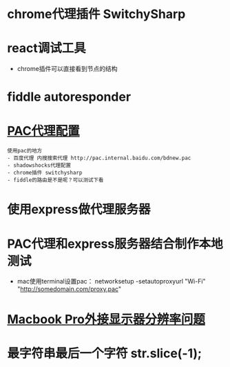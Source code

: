 
# chrome代理插件 SwitchySharp

# react调试工具
* chrome插件可以直接看到节点的结构

# fiddle autoresponder

# [PAC代理配置](http://blog.csdn.net/xundh/article/details/48193369)
    使用pac的地方
    - 百度代理 内搜搜索代理 http://pac.internal.baidu.com/bdnew.pac
    - shadowshocks代理配置
    - chrome插件 switchysharp
    - fiddle的路由是不是呢？可以测试下看

# 使用express做代理服务器

# PAC代理和express服务器结合制作本地测试
* mac使用terminal设置pac： networksetup -setautoproxyurl "Wi-Fi" "http://somedomain.com/proxy.pac"

# [Macbook Pro外接显示器分辨率问题](https://sandomingo.github.io/blog/2014/04/16/macbookpro-external-display-resolution-problem/)


# 最字符串最后一个字符 str.slice(-1);

